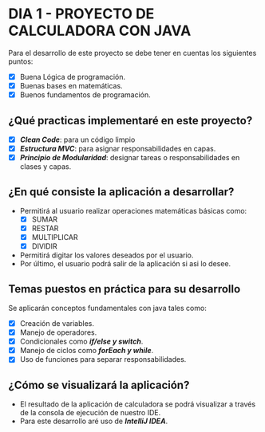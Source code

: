 # DIA 1 - PROYECTO DE CALCULADORA CON JAVA
Para el desarrollo de este proyecto se debe tener en cuentas los
siguientes puntos:
- [x] Buena Lógica de programación.
- [x] Buenas bases en matemáticas.
- [x] Buenos fundamentos de programación.

## ¿Qué practicas implementaré en este proyecto?
- [x] ***Clean Code***: para un código limpio
- [x] ***Estructura MVC***: para asignar responsabilidades en capas.
- [x] ***Principio de Modularidad***: designar tareas o responsabilidades en clases y capas.

## ¿En qué consiste la aplicación a desarrollar?
- Permitirá al usuario realizar operaciones matemáticas básicas como:
  - [x] SUMAR
  - [x] RESTAR
  - [X] MULTIPLICAR
  - [x] DIVIDIR
- Permitirá digitar los valores deseados por el usuario.
- Por último, el usuario podrá salir de la aplicación si asi lo desee.

## Temas puestos en práctica para su desarrollo
Se aplicarán conceptos fundamentales con java tales como:
- [x] Creación de variables.
- [x] Manejo de operadores.
- [x] Condicionales como ***if/else y switch***.
- [x] Manejo de ciclos como ***forEach y while***.
- [x] Uso de funciones para separar responsabilidades.

## ¿Cómo se visualizará la aplicación?
- El resultado de la aplicación de calculadora se podrá visualizar a través
de la consola de ejecución de nuestro IDE.
- Para este desarrollo aré uso 
de ***IntelliJ IDEA***.
